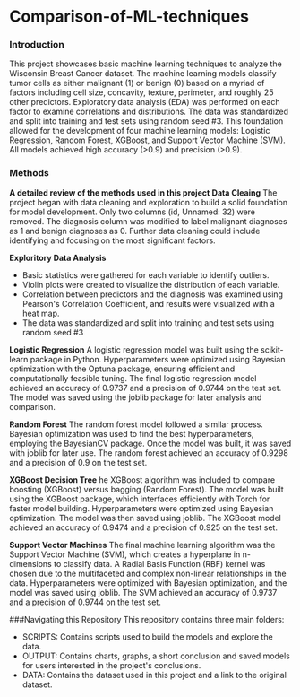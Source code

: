 # Comparison-of-ML-techniques

### Introduction
This project showcases basic machine learning techniques to analyze the Wisconsin Breast Cancer dataset. The machine learning models classify tumor cells as either malignant (1) or benign (0) based on a myriad of factors including cell size, concavity, texture, perimeter, and roughly 25 other predictors. Exploratory data analysis (EDA) was performed on each factor to examine correlations and distributions. The data was standardized and split into training and test sets using random seed #3. This foundation allowed for the development of four machine learning models: Logistic Regression, Random Forest, XGBoost, and Support Vector Machine (SVM). All models achieved high accuracy (>0.9) and precision (>0.9).

### Methods
**A detailed review of the methods used in this project**
**Data Cleaing**
The project began with data cleaning and exploration to build a solid foundation for model development. Only two columns (id, Unnamed: 32) were removed. The diagnosis column was modified to label malignant diagnoses as 1 and benign diagnoses as 0. Further data cleaning could include identifying and focusing on the most significant factors.

**Exploritory Data Analysis**
* Basic statistics were gathered for each variable to identify outliers.
* Violin plots were created to visualize the distribution of each variable.
* Correlation between predictors and the diagnosis was examined using Pearson's Correlation Coefficient, and results were visualized with a heat map.
* The data was standardized and split into training and test sets using random seed #3

**Logistic Regression**
A logistic regression model was built using the scikit-learn package in Python. Hyperparameters were optimized using Bayesian optimization with the Optuna package, ensuring efficient and computationally feasible tuning. The final logistic regression model achieved an accuracy of 0.9737 and a precision of 0.9744 on the test set. The model was saved using the joblib package for later analysis and comparison.

**Random Forest**
The random forest model followed a similar process. Bayesian optimization was used to find the best hyperparameters, employing the BayesianCV package. Once the model was built, it was saved with joblib for later use. The random forest achieved an accuracy of 0.9298 and a precision of 0.9 on the test set.

**XGBoost Decision Tree**
he XGBoost algorithm was included to compare boosting (XGBoost) versus bagging (Random Forest). The model was built using the XGBoost package, which interfaces efficiently with Torch for faster model building. Hyperparameters were optimized using Bayesian optimization. The model was then saved using joblib. The XGBoost model achieved an accuracy of 0.9474 and a precision of 0.925 on the test set.

**Support Vector Machines**
The final machine learning algorithm was the Support Vector Machine (SVM), which creates a hyperplane in n-dimensions to classify data. A Radial Basis Function (RBF) kernel was chosen due to the multifaceted and complex non-linear relationships in the data. Hyperparameters were optimized with Bayesian optimization, and the model was saved using joblib. The SVM achieved an accuracy of 0.9737 and a precision of 0.9744 on the test set.

###Navigating this Repository
This repository contains three main folders:
* SCRIPTS: Contains scripts used to build the models and explore the data.
* OUTPUT: Contains charts, graphs, a short conclusion and saved models for users interested in the project's conclusions.
* DATA: Contains the dataset used in this project and a link to the original dataset.
